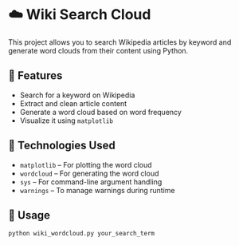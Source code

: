 # ☁️ Wiki Search Cloud

This project allows you to search Wikipedia articles by keyword and generate word clouds from their content using Python.

## 📌 Features
- Search for a keyword on Wikipedia
- Extract and clean article content
- Generate a word cloud based on word frequency
- Visualize it using `matplotlib`

## 🧰 Technologies Used
- `matplotlib` – For plotting the word cloud
- `wordcloud` – For generating the word cloud
- `sys` – For command-line argument handling
- `warnings` – To manage warnings during runtime

## 🚀 Usage

```bash
python wiki_wordcloud.py your_search_term
